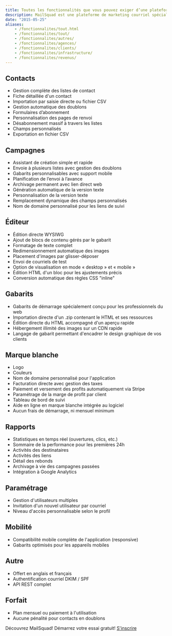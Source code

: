 ```yaml
---
title: Toutes les fonctionnalités que vous pouvez exiger d’une plateforme grand public
description: MailSquad est une plateforme de marketing courriel spécialement conçue pour les agences et les professionnels du Web. Elle offre également toutes les fonctionnalités que vous pouvez exiger d’une plateforme grand public.
date: "2015-05-25"
aliases: 
    - /fonctionnalites/tout.html
    - /fonctionnalites/tout/
    - /fonctionnalites/autres/
    - /fonctionnalites/agences/
    - /fonctionnalites/clients/
    - /fonctionnalites/infrastructure/
    - /fonctionnalites/revenus/
---
```

<section class="content-6 v-center">
    <div>
        <div class="container">
            <div class="row features">
                <div class="col-sm-5">
                    <h2>Contacts</h2>
                    <ul>
                        <li>Gestion complète des listes de contact</li>
                        <li>Fiche détaillée d'un contact</li>
                        <li>Importation par saisie directe ou fichier CSV</li>
                        <li>Gestion automatique des doublons</li>
                        <li>Formulaires d’abonnement</li>
                        <li>Personnalisation des pages de renvoi</li>
                        <li>Désabonnement massif à travers les listes</li>
                        <li>Champs personnalisés</li>
                        <li>Exportation en fichier CSV</li>
                    </ul>
                </div>
                <div class="col-sm-5 col-sm-offset-1">
                    <h2>Campagnes</h2>
                    <ul>
                        <li>Assistant de création simple et rapide</li>
                        <li>Envoie à plusieurs listes avec gestion des doublons</li>
                        <li>Gabarits personnalisables avec support mobile</li>
                        <li>Planification de l’envoi à l’avance</li>
                        <li>Archivage permanent avec lien direct web</li>
                        <li>Génération automatique de la version texte</li>
                        <li>Personnalisation de la version texte</li>
                        <li>Remplacement dynamique des champs personnalisés</li>
                        <li>Nom de domaine personnalisé pour les liens de suivi</li>
                    </ul>
                </div>
            </div>
            <div class="row features" style="margin-top:25px">
                <div class="col-sm-5">
                    <h2>Éditeur</h2>
                    <ul>
                        <li>Édition directe WYSIWG</li>
                        <li>Ajout de blocs de contenu gérés par le gabarit</li>
                        <li>Formatage de texte complet</li>
                        <li>Redimensionnement automatique des images</li>
                        <li>Placement d'images par glisser-déposer</li>
                        <li>Envoi de courriels de test</li>
                        <li>Option de visualisation en mode « desktop » et « mobile »</li>
                        <li>Édition HTML d'un bloc pour les ajustements précis</li>
                        <li>Conversion automatique des règles CSS "inline"</li>
                    </ul>
                </div>
                <div class="col-sm-5 col-sm-offset-1">
                     <h2>Gabarits</h2>
                    <ul>
                        <li>Gabarits de démarrage spécialement conçu pour les professionnels du web</li>
                        <li>Importation directe d'un .zip contenant le HTML et ses ressources</li>
                        <li>Édition directe du HTML accompagné d'un aperçu rapide</li>
                        <li>Hébergement illimité des images sur un CDN rapide</li>
                        <li>Langage de gabarit permettant d'encadrer le design graphique de vos clients</li>
                    </ul>
                </div>
            </div>
            <div class="row features" style="margin-top:25px">
                <div class="col-sm-5">
                    <h2>Marque blanche</h2>
                    <ul>
                        <li>Logo</li>
                        <li>Couleurs</li>
                        <li>Nom de domaine personnalisé pour l'application</li>
                        <li>Facturation directe avec gestion des taxes</li>
                        <li>Paiement et versement des profits automatiquement via Stripe</li>
                        <li>Paramétrage de la marge de profit par client</li>
                        <li>Tableau de bord de suivi</li>
                        <li>Aide en ligne en marque blanche intégrée au logiciel</li>
                        <li>Aucun frais de démarrage, ni mensuel minimum</li>
                    </ul>
                </div>
                <div class="col-sm-5 col-sm-offset-1">
                    <h2>Rapports</h2>
                    <ul>
                        <li>Statistiques en temps réel (ouvertures, clics, etc.)</li>
                        <li>Sommaire de la performance pour les premières 24h</li>
                        <li>Activités des destinataires</li>
                        <li>Activités des liens</li>
                        <li>Détail des rebonds</li>
                        <li>Archivage à vie des campagnes passées</li>
                        <li>Intégration à Google Analytics</li>
                    </ul>
                </div>
            </div>
            <div class="row features" style="margin-top:25px">
                <div class="col-sm-5">
                    <h2>Paramétrage</h2>
                    <ul>
                        <li>Gestion d'utilisateurs multiples</li>
                        <li>Invitation d'un nouvel utilisateur par courriel</li>
                        <li>Niveau d'accès personnalisable selon le profil</li>
                    </ul>
                </div>
                <div class="col-sm-5 col-sm-offset-1">
                    <h2>Mobilité</h2>
                    <ul>
                        <li>Compatibilité mobile complète de l'application (responsive)</li>
                        <li>Gabarits optimisés pour les appareils mobiles</li>
                    </ul>
                </div>
            </div>
            <div class="row features" style="margin-top:25px">
                <div class="col-sm-5">
                    <h2>Autre</h2>
                    <ul>
                        <li>Offert en anglais et français</li>
                        <li>Authentification courriel DKIM / SPF</li>
                        <li>API REST complet</li>
                    </ul>
                </div>
                 <div class="col-sm-5 col-sm-offset-1">
                    <h2>Forfait</h2>
                    <ul>
                        <li>Plan mensuel ou paiement à l'utilisation</li>
                        <li>Aucune pénalité pour contacts en doublons</li>
                    </ul>
                </div>
            </div>
        </div>
    </div>
</section>
<section class="content-11">
    <div class="container">
        <span>Découvrez MailSquad! Démarrez votre essai gratuit!</span>
        <a class="btn btn-primary" href="https://app.mailsquad.com/login/signup?lang=fr">S'inscrire</a>
    </div>
</section>